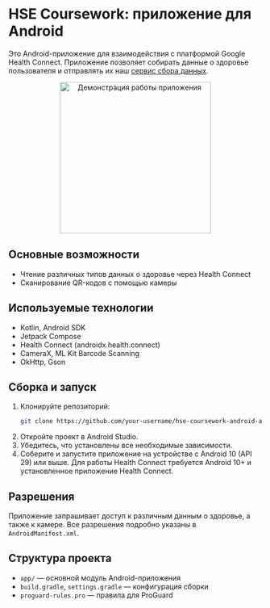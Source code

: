 # HSE Coursework: приложение для Android

Это Android-приложение для взаимодействия с платформой Google Health Connect. Приложение позволяет собирать данные о здоровье пользователя и отправлять их наш [сервис сбора данных](https://github.com/HSE-COURSEWORK-2025/hse-coursework-backend-data-collection-service).

<div style="text-align:center">
  <img src="https://github.com/HSE-COURSEWORK-2025/hse-coursework-android-app/blob/master/android_demo.gif" width="300" alt="Демонстрация работы приложения"/>
</div>

## Основные возможности
- Чтение различных типов данных о здоровье через Health Connect
- Сканирование QR-кодов с помощью камеры


## Используемые технологии
- Kotlin, Android SDK
- Jetpack Compose
- Health Connect (androidx.health.connect)
- CameraX, ML Kit Barcode Scanning
- OkHttp, Gson

## Сборка и запуск
1. Клонируйте репозиторий:
   ```bash
   git clone https://github.com/your-username/hse-coursework-android-app.git
   ```
2. Откройте проект в Android Studio.
3. Убедитесь, что установлены все необходимые зависимости.
4. Соберите и запустите приложение на устройстве с Android 10 (API 29) или выше. Для работы Health Connect требуется Android 10+ и установленное приложение Health Connect.

## Разрешения
Приложение запрашивает доступ к различным данным о здоровье, а также к камере. Все разрешения подробно указаны в `AndroidManifest.xml`.

## Структура проекта
- `app/` — основной модуль Android-приложения
- `build.gradle`, `settings.gradle` — конфигурация сборки
- `proguard-rules.pro` — правила для ProGuard
